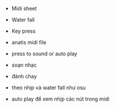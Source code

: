 
- Midi sheet
- Water fall
- Key press
- anatis midi file
- press to sound or auto play

- soạn nhạc
- đánh chay
- theo nhịp và water fall như osu
- auto play để xem nhịp các nút trong midi

